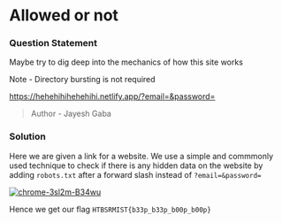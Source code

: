 # Allowed or not

### Question Statement

Maybe try to dig deep into the mechanics of how this site works

Note - Directory bursting is not required

https://hehehihihehehihi.netlify.app/?email=&password=

> Author - Jayesh Gaba

### Solution
Here we are given a link for a website. We use a simple and commmonly used technique to check if there is any hidden data on the website by adding ```robots.txt``` after a forward slash instead of ```?email=&password=```

<a href="https://imgbb.com/"><img src="https://i.ibb.co/jR1xyqV/chrome-3sl2m-B34wu.png" alt="chrome-3sl2m-B34wu" border="0"></a>

Hence we get our flag ```HTBSRMIST{b33p_b33p_b00p_b00p}```
